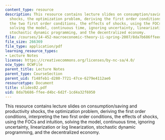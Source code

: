 ```yaml
---
content_type: resource
description: This resource contains lecture slides on consumption/saving and productivity
  shocks, the optimization problem, deriving the first order conditions, interpreting
  the two first order conditions, the effects of shocks, using the FOCs and intuition,
  solving the model, continuous time, ignoring uncertainty, linearization or log linearization,
  stochastic dynamic programming, and the decentralized economy.
file: /courses/14-452-macroeconomic-theory-ii-spring-2007/8da7b686ffeed4bc6d2f1cd4a32f6950_slides02.pdf
file_size: 266369
file_type: application/pdf
learning_resource_types:
- Lecture Notes
license: https://creativecommons.org/licenses/by-nc-sa/4.0/
ocw_type: OCWFile
parent_title: Lecture Notes
parent_type: CourseSection
parent_uid: f148feb1-d280-7721-47ce-6279e4112ae6
resourcetype: Document
title: slides02.pdf
uid: 8da7b686-ffee-d4bc-6d2f-1cd4a32f6950
---
```

This resource contains lecture slides on consumption/saving and productivity shocks, the optimization problem, deriving the first order conditions, interpreting the two first order conditions, the effects of shocks, using the FOCs and intuition, solving the model, continuous time, ignoring uncertainty, linearization or log linearization, stochastic dynamic programming, and the decentralized economy.